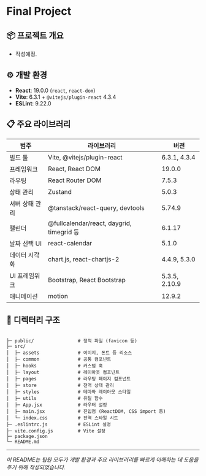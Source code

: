 # Final Project

## 📦 프로젝트 개요

- 작성예정.

## ⚙️ 개발 환경

- **React**: 19.0.0 (`react`, `react-dom`)
- **Vite**: 6.3.1 + `@vitejs/plugin-react` 4.3.4
- **ESLint**: 9.22.0

## 📋 주요 라이브러리

| 범주           | 라이브러리                                | 버전          |
| -------------- | ----------------------------------------- | ------------- |
| 빌드 툴        | Vite, @vitejs/plugin-react                | 6.3.1, 4.3.4  |
| 프레임워크     | React, React DOM                          | 19.0.0        |
| 라우팅         | React Router DOM                          | 7.5.3         |
| 상태 관리      | Zustand                                   | 5.0.3         |
| 서버 상태 관리 | @tanstack/react-query, devtools           | 5.74.9        |
| 캘린더         | @fullcalendar/react, daygrid, timegrid 등 | 6.1.17        |
| 날짜 선택 UI   | react-calendar                            | 5.1.0         |
| 데이터 시각화  | chart.js, react-chartjs-2                 | 4.4.9, 5.3.0  |
| UI 프레임워크  | Bootstrap, React Bootstrap                | 5.3.5, 2.10.9 |
| 애니메이션     | motion                                    | 12.9.2        |

## 📁 디렉터리 구조

```

├─ public/                # 정적 파일 (favicon 등)
├─ src/
│  ├─ assets              # 이미지, 폰트 등 리소스
│  ├─ common              # 공통 컴포넌트
│  ├─ hooks               # 커스텀 훅
│  ├─ layout              # 레이아웃 컴포넌트
│  ├─ pages               # 라우팅 페이지 컴포넌트
│  ├─ store               # 전역 상태 관리
│  ├─ styles              # 테마와 레이아웃 스타일
│  ├─ utils               # 유틸 함수
│  ├─ App.jsx             # 라우터 설정
│  ├─ main.jsx            # 진입점 (ReactDOM, CSS import 등)
│  └─ index.css           # 전역 스타일 시트
├─ .eslintrc.js           # ESLint 설정
├─ vite.config.js         # Vite 설정
├─ package.json
└─ README.md
```

---

_이 README는 팀원 모두가 개발 환경과 주요 라이브러리를 빠르게 이해하는 데 도움을 주기 위해 작성되었습니다._
